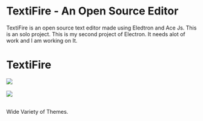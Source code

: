 <!DOCTYPE html>
<html lang="en">
<head>
    <meta charset="UTF-8">
    <meta http-equiv="X-UA-Compatible" content="IE=edge">
    <meta name="viewport" content="width=device-width, initial-scale=1.0">
</head>
<body>
    <h1>TextiFire - An Open Source Editor</h1>
    <p>TextiFire is an open source text editor made using Eledtron and Ace Js. This is an solo project. This is my second project of Electron. It needs alot of work and I am working on It.</p>
    <h1>TextiFire</h1>
    <img src="../github/images/pic 1.png"> <br><br>
    <img src="../github/images/pic 2.png"> <br><br>
    <p>Wide Variety of Themes.</p>
</body>
</html>